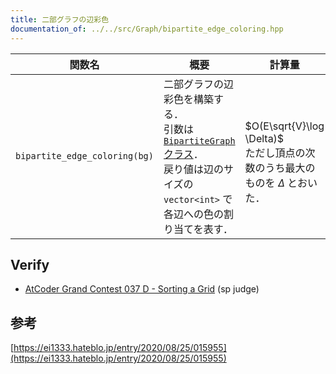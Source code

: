 ```yaml
---
title: 二部グラフの辺彩色
documentation_of: ../../src/Graph/bipartite_edge_coloring.hpp
---
```


|関数名|概要|計算量|
|---|---|---|
|`bipartite_edge_coloring(bg)`|二部グラフの辺彩色を構築する．<br> 引数は [`BipartiteGraph` クラス](BipartiteGraph.hpp)．<br> 戻り値は辺のサイズの `vector<int>` で各辺への色の割り当てを表す．| <br>$O(E\sqrt{V}\log \Delta)$ <br> ただし頂点の次数のうち最大のものを $\Delta$ とおいた． |


## Verify


- [AtCoder Grand Contest 037 D - Sorting a Grid](https://atcoder.jp/contests/agc037/tasks/agc037_d) (sp judge)



## 参考
[https://ei1333.hateblo.jp/entry/2020/08/25/015955](https://ei1333.hateblo.jp/entry/2020/08/25/015955)